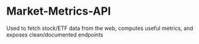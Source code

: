 # Market-Metrics-API
Used to fetch stock/ETF data from the web, computes useful metrics, and exposes clean/documented endpoints
